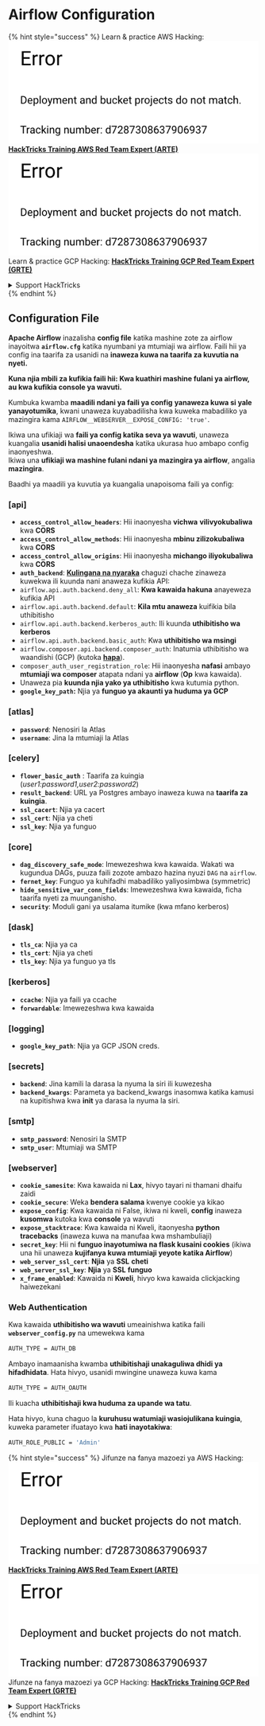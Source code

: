 # Airflow Configuration

{% hint style="success" %}
Learn & practice AWS Hacking:<img src="../../.gitbook/assets/image (1) (1).png" alt="" data-size="line">[**HackTricks Training AWS Red Team Expert (ARTE)**](https://training.hacktricks.xyz/courses/arte)<img src="../../.gitbook/assets/image (1) (1).png" alt="" data-size="line">\
Learn & practice GCP Hacking: <img src="../../.gitbook/assets/image (2).png" alt="" data-size="line">[**HackTricks Training GCP Red Team Expert (GRTE)**<img src="../../.gitbook/assets/image (2).png" alt="" data-size="line">](https://training.hacktricks.xyz/courses/grte)

<details>

<summary>Support HackTricks</summary>

* Check the [**subscription plans**](https://github.com/sponsors/carlospolop)!
* **Join the** 💬 [**Discord group**](https://discord.gg/hRep4RUj7f) or the [**telegram group**](https://t.me/peass) or **follow** us on **Twitter** 🐦 [**@hacktricks\_live**](https://twitter.com/hacktricks\_live)**.**
* **Share hacking tricks by submitting PRs to the** [**HackTricks**](https://github.com/carlospolop/hacktricks) and [**HackTricks Cloud**](https://github.com/carlospolop/hacktricks-cloud) github repos.

</details>
{% endhint %}

## Configuration File

**Apache Airflow** inazalisha **config file** katika mashine zote za airflow inayoitwa **`airflow.cfg`** katika nyumbani ya mtumiaji wa airflow. Faili hii ya config ina taarifa za usanidi na **inaweza kuwa na taarifa za kuvutia na nyeti.**

**Kuna njia mbili za kufikia faili hii: Kwa kuathiri mashine fulani ya airflow, au kwa kufikia console ya wavuti.**

Kumbuka kwamba **maadili ndani ya faili ya config** **yanaweza kuwa si yale yanayotumika**, kwani unaweza kuyabadilisha kwa kuweka mabadiliko ya mazingira kama `AIRFLOW__WEBSERVER__EXPOSE_CONFIG: 'true'`.

Ikiwa una ufikiaji wa **faili ya config katika seva ya wavuti**, unaweza kuangalia **usanidi halisi unaoendesha** katika ukurasa huo ambapo config inaonyeshwa.\
Ikiwa una **ufikiaji wa mashine fulani ndani ya mazingira ya airflow**, angalia **mazingira**.

Baadhi ya maadili ya kuvutia ya kuangalia unapoisoma faili ya config:

### \[api]

* **`access_control_allow_headers`**: Hii inaonyesha **vichwa** **vilivyokubaliwa** kwa **CORS**
* **`access_control_allow_methods`**: Hii inaonyesha **mbinu zilizokubaliwa** kwa **CORS**
* **`access_control_allow_origins`**: Hii inaonyesha **michango iliyokubaliwa** kwa **CORS**
* **`auth_backend`**: [**Kulingana na nyaraka**](https://airflow.apache.org/docs/apache-airflow/stable/security/api.html) chaguzi chache zinaweza kuwekwa ili kuunda nani anaweza kufikia API:
* `airflow.api.auth.backend.deny_all`: **Kwa kawaida hakuna** anayeweza kufikia API
* `airflow.api.auth.backend.default`: **Kila mtu anaweza** kuifikia bila uthibitisho
* `airflow.api.auth.backend.kerberos_auth`: Ili kuunda **uthibitisho wa kerberos**
* `airflow.api.auth.backend.basic_auth`: Kwa **uthibitisho wa msingi**
* `airflow.composer.api.backend.composer_auth`: Inatumia uthibitisho wa waandishi (GCP) (kutoka [**hapa**](https://cloud.google.com/composer/docs/access-airflow-api)).
* `composer_auth_user_registration_role`: Hii inaonyesha **nafasi** ambayo **mtumiaji wa composer** atapata ndani ya **airflow** (**Op** kwa kawaida).
* Unaweza pia **kuunda njia yako ya uthibitisho** kwa kutumia python.
* **`google_key_path`:** Njia ya **funguo ya akaunti ya huduma ya GCP**

### **\[atlas]**

* **`password`**: Nenosiri la Atlas
* **`username`**: Jina la mtumiaji la Atlas

### \[celery]

* **`flower_basic_auth`** : Taarifa za kuingia (_user1:password1,user2:password2_)
* **`result_backend`**: URL ya Postgres ambayo inaweza kuwa na **taarifa za kuingia**.
* **`ssl_cacert`**: Njia ya cacert
* **`ssl_cert`**: Njia ya cheti
* **`ssl_key`**: Njia ya funguo

### \[core]

* **`dag_discovery_safe_mode`**: Imewezeshwa kwa kawaida. Wakati wa kugundua DAGs, puuza faili zozote ambazo hazina nyuzi `DAG` na `airflow`.
* **`fernet_key`**: Funguo ya kuhifadhi mabadiliko yaliyosimbwa (symmetric)
* **`hide_sensitive_var_conn_fields`**: Imewezeshwa kwa kawaida, ficha taarifa nyeti za muunganisho.
* **`security`**: Moduli gani ya usalama itumike (kwa mfano kerberos)

### \[dask]

* **`tls_ca`**: Njia ya ca
* **`tls_cert`**: Njia ya cheti
* **`tls_key`**: Njia ya funguo ya tls

### \[kerberos]

* **`ccache`**: Njia ya faili ya ccache
* **`forwardable`**: Imewezeshwa kwa kawaida

### \[logging]

* **`google_key_path`**: Njia ya GCP JSON creds.

### \[secrets]

* **`backend`**: Jina kamili la darasa la nyuma la siri ili kuwezesha
* **`backend_kwargs`**: Parameta ya backend\_kwargs inasomwa katika kamusi na kupitishwa kwa **init** ya darasa la nyuma la siri.

### \[smtp]

* **`smtp_password`**: Nenosiri la SMTP
* **`smtp_user`**: Mtumiaji wa SMTP

### \[webserver]

* **`cookie_samesite`**: Kwa kawaida ni **Lax**, hivyo tayari ni thamani dhaifu zaidi
* **`cookie_secure`**: Weka **bendera salama** kwenye cookie ya kikao
* **`expose_config`**: Kwa kawaida ni False, ikiwa ni kweli, **config** inaweza **kusomwa** kutoka kwa **console** ya wavuti
* **`expose_stacktrace`**: Kwa kawaida ni Kweli, itaonyesha **python tracebacks** (inaweza kuwa na manufaa kwa mshambuliaji)
* **`secret_key`**: Hii ni **funguo inayotumiwa na flask kusaini cookies** (ikiwa una hii unaweza **kujifanya kuwa mtumiaji yeyote katika Airflow**)
* **`web_server_ssl_cert`**: **Njia** ya **SSL** **cheti**
* **`web_server_ssl_key`**: **Njia** ya **SSL** **funguo**
* **`x_frame_enabled`**: Kawaida ni **Kweli**, hivyo kwa kawaida clickjacking haiwezekani

### Web Authentication

Kwa kawaida **uthibitisho wa wavuti** umeainishwa katika faili **`webserver_config.py`** na umewekwa kama
```bash
AUTH_TYPE = AUTH_DB
```
Ambayo inamaanisha kwamba **uthibitishaji unakaguliwa dhidi ya hifadhidata**. Hata hivyo, usanidi mwingine unaweza kuwa kama
```bash
AUTH_TYPE = AUTH_OAUTH
```
Ili kuacha **uthibitishaji kwa huduma za upande wa tatu**.

Hata hivyo, kuna chaguo la **kuruhusu watumiaji wasiojulikana kuingia**, kuweka parameter ifuatayo kwa **hati inayotakiwa**:
```bash
AUTH_ROLE_PUBLIC = 'Admin'
```
{% hint style="success" %}
Jifunze na fanya mazoezi ya AWS Hacking:<img src="../../.gitbook/assets/image (1) (1).png" alt="" data-size="line">[**HackTricks Training AWS Red Team Expert (ARTE)**](https://training.hacktricks.xyz/courses/arte)<img src="../../.gitbook/assets/image (1) (1).png" alt="" data-size="line">\
Jifunze na fanya mazoezi ya GCP Hacking: <img src="../../.gitbook/assets/image (2).png" alt="" data-size="line">[**HackTricks Training GCP Red Team Expert (GRTE)**<img src="../../.gitbook/assets/image (2).png" alt="" data-size="line">](https://training.hacktricks.xyz/courses/grte)

<details>

<summary>Support HackTricks</summary>

* Angalia [**mpango wa usajili**](https://github.com/sponsors/carlospolop)!
* **Jiunge na** 💬 [**kikundi cha Discord**](https://discord.gg/hRep4RUj7f) au [**kikundi cha telegram**](https://t.me/peass) au **tufuatilie** kwenye **Twitter** 🐦 [**@hacktricks\_live**](https://twitter.com/hacktricks\_live)**.**
* **Shiriki mbinu za hacking kwa kuwasilisha PRs kwa** [**HackTricks**](https://github.com/carlospolop/hacktricks) na [**HackTricks Cloud**](https://github.com/carlospolop/hacktricks-cloud) repos za github.

</details>
{% endhint %}
